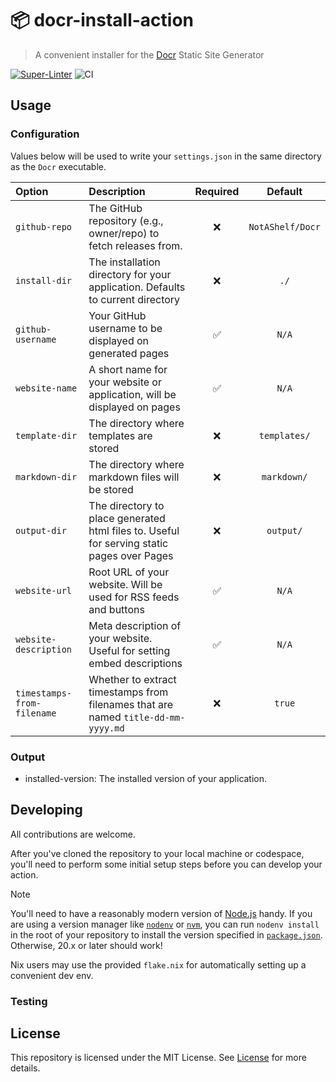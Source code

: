 # 📦 docr-install-action

> A convenient installer for the [Docr](https://github.com/notashelf/Docr)
> Static Site Generator

[![Super-Linter](https://github.com/actions/javascript-action/actions/workflows/linter.yml/badge.svg)](https://github.com/super-linter/super-linter)
![CI](https://github.com/actions/javascript-action/actions/workflows/ci.yml/badge.svg)

## Usage

### Configuration

Values below will be used to write your `settings.json` in the same directory as
the `Docr` executable.

| Option                     | Description                                                                                |      Required      |     Default      |
| :------------------------- | :----------------------------------------------------------------------------------------- | :----------------: | :--------------: |
| `github-repo`              | The GitHub repository (e.g., owner/repo) to fetch releases from.                           |        :x:         | `NotAShelf/Docr` |
| `install-dir`              | The installation directory for your application. Defaults to current directory             |        :x:         |       `./`       |
| `github-username`          | Your GitHub username to be displayed on generated pages                                    | :white_check_mark: |      `N/A`       |
| `website-name`             | A short name for your website or application, will be displayed on pages                   | :white_check_mark: |      `N/A`       |
| `template-dir`             | The directory where templates are stored                                                   |        :x:         |   `templates/`   |
| `markdown-dir`             | The directory where markdown files will be stored                                          |        :x:         |   `markdown/`    |
| `output-dir`               | The directory to place generated html files to. Useful for serving static pages over Pages |        :x:         |    `output/`     |
| `website-url`              | Root URL of your website. Will be used for RSS feeds and buttons                           | :white_check_mark: |      `N/A`       |
| `website-description`      | Meta description of your website. Useful for setting embed descriptions                    | :white_check_mark: |      `N/A`       |
| `timestamps-from-filename` | Whether to extract timestamps from filenames that are named `title-dd-mm-yyyy.md`          |        :x:         |      `true`      |

### Output

- installed-version: The installed version of your application.

## Developing

All contributions are welcome.

After you've cloned the repository to your local machine or codespace, you'll
need to perform some initial setup steps before you can develop your action.

> [!NOTE]
>
> You'll need to have a reasonably modern version of
> [Node.js](https://nodejs.org) handy. If you are using a version manager like
> [`nodenv`](https://github.com/nodenv/nodenv) or
> [`nvm`](https://github.com/nvm-sh/nvm), you can run `nodenv install` in the
> root of your repository to install the version specified in
> [`package.json`](./package.json). Otherwise, 20.x or later should work!

Nix users may use the provided `flake.nix` for automatically setting up a
convenient dev env.

### Testing

<!-- TODO -->

## License

This repository is licensed under the MIT License. See [License](LICENSE) for
more details.
